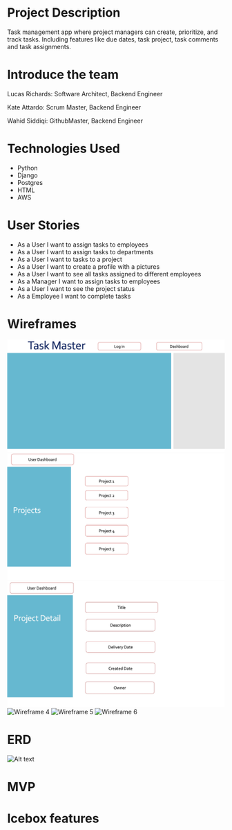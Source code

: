 #  Project Description
Task management app where project managers can create, prioritize, and track tasks. Including features like due dates, task project, task comments and task assignments.

#  Introduce the team
Lucas Richards: Software Architect, Backend Engineer

Kate Attardo: Scrum Master, Backend Engineer

Wahid Siddiqi: GithubMaster, Backend Engineer

#  Technologies Used
* Python
* Django
* Postgres
* HTML
* AWS


#  User Stories
* As a User I want to assign tasks to employees
* As a User I want to assign tasks to departments
* As a User I want to tasks to a project
* As a User I want to create a profile with a pictures
* As a User I want to see all tasks assigned to different employees
* As a Manager I want to assign tasks to employees
* As a User I want to see the project status
* As a Employee I want to complete tasks

#  Wireframes
![Wireframe 1](images/WF1.jpg)
![Wireframe 2](images/WF2.jpg)
![Wireframe 3](images/WF3.jpg)
![Wireframe 4](images/WF4.jpg)
![Wireframe 5](images/WF5.jpg)
![Wireframe 6](images/WF6.jpg)

#  ERD
![Alt text](https://github.com/WahidSiddiqi/task_master/blob/main/images/Screen%20Shot%202023-09-15%20at%2012.49.24%20PM.png)

#  MVP

#  Icebox features
